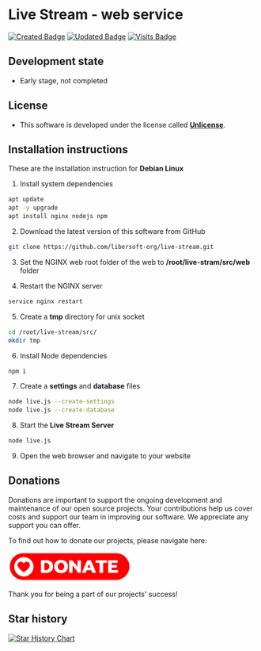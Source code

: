 # Live Stream - web service

[![Created Badge](https://badges.pufler.dev/created/libersoft-org/live-stream)](https://badges.pufler.dev) [![Updated Badge](https://badges.pufler.dev/updated/libersoft-org/live-stream)](https://badges.pufler.dev) [![Visits Badge](https://badges.pufler.dev/visits/libersoft-org/live-stream)](https://badges.pufler.dev)

## Development state

- Early stage, not completed

## License

- This software is developed under the license called [**Unlicense**](./LICENSE).

## Installation instructions

These are the installation instruction for **Debian Linux**

1. Install system dependencies

```bash
apt update
apt -y upgrade
apt install nginx nodejs npm
```

2. Download the latest version of this software from GitHub

```bash
git clone https://github.com/libersoft-org/live-stream.git
```

3. Set the NGINX web root folder of the web to **/root/live-stram/src/web** folder

4. Restart the NGINX server

```bash
service nginx restart
```

5. Create a **tmp** directory for unix socket

```bash
cd /root/live-stream/src/
mkdir tmp
```

6. Install Node dependencies

```bash
npm i
```

7. Create a **settings** and **database** files
```bash
node live.js --create-settings
node live.js --create-database
```

8. Start the **Live Stream Server**

```bash
node live.js
```

9. Open the web browser and navigate to your website

## Donations

Donations are important to support the ongoing development and maintenance of our open source projects. Your contributions help us cover costs and support our team in improving our software. We appreciate any support you can offer.

To find out how to donate our projects, please navigate here:

[![Donate](https://raw.githubusercontent.com/libersoft-org/documents/main/donate.png)](https://libersoft.org/donations)

Thank you for being a part of our projects' success!

## Star history

[![Star History Chart](https://api.star-history.com/svg?repos=libersoft-org/live-stream&type=Date)](https://star-history.com/#libersoft-org/live-stream&Date)
